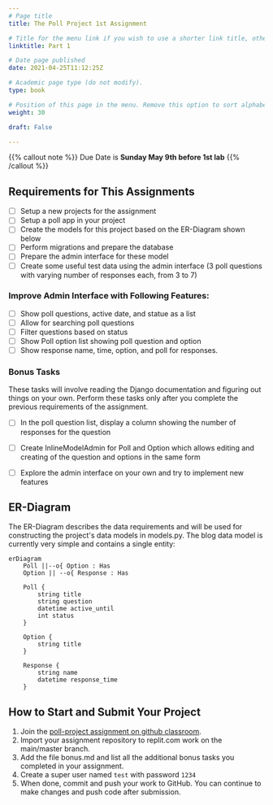 ```yaml
---
# Page title
title: The Poll Project 1st Assignment

# Title for the menu link if you wish to use a shorter link title, otherwise remove this option.
linktitle: Part 1

# Date page published
date: 2021-04-25T11:12:25Z

# Academic page type (do not modify).
type: book

# Position of this page in the menu. Remove this option to sort alphabetically.
weight: 30

draft: False

---
```


{{% callout note %}}
Due Date is <strong>Sunday May 9th before 1st lab</strong>
{{% /callout %}}

## Requirements for This Assignments

- [ ] Setup a new projects for the assignment
- [ ] Setup a poll app in your project
- [ ] Create the models for this project based on the ER-Diagram shown below
- [ ] Perform migrations and prepare the database
- [ ] Prepare the admin interface for these model
- [ ] Create some useful test data using the admin interface (3 poll questions with varying number of responses each, from 3 to 7)

### Improve Admin Interface with Following Features:

- [ ] Show poll questions, active date, and statue as a list
- [ ] Allow for searching poll questions
- [ ] Filter questions based on status
- [ ] Show Poll option list showing poll question and option
- [ ] Show response name, time, option, and poll for responses.

### Bonus Tasks

These tasks will involve reading the Django documentation and figuring out things on your own. Perform these tasks only after you complete the previous requirements of the assignment.

- [ ] In the poll question list, display a column showing the number of responses for the question
- [ ] Create InlineModelAdmin for Poll and Option which allows editing and creating of the question and options in the same form
- [ ] Explore the admin interface on your own and try to implement new features


## ER-Diagram

The ER-Diagram describes the data requirements and will be used for constructing the project's data models in models.py. The blog data model is currently very simple and contains a single entity:

```mermaid
erDiagram
    Poll ||--o{ Option : Has
    Option || --o{ Response : Has

    Poll {
        string title
        string question
        datetime active_until
        int status 
    }
    
    Option {
        string title
    }

    Response {
        string name
        datetime response_time
    }
```

## How to Start and Submit Your Project

1. Join the [poll-project assignment on github classroom](https://classroom.github.com/a/gJ3IhL4C).
2. Import your assignment repository to replit.com work on the main/master branch.
3. Add the file bonus.md and list all the additional bonus tasks you completed in your assignment.
4. Create a super user named `test` with password `1234` 
5. When done, commit and push your work to GitHub. You can continue to make changes and push code after submission.
